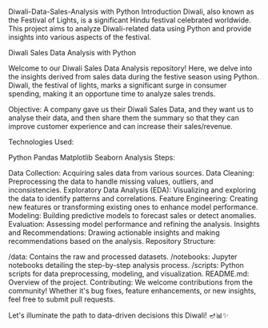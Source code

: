 Diwali-Data-Sales-Analysis with Python
Introduction
Diwali, also known as the Festival of Lights, is a significant Hindu festival celebrated worldwide. This project aims to analyze Diwali-related data using Python and provide insights into various aspects of the festival.

Diwali Sales Data Analysis with Python

Welcome to our Diwali Sales Data Analysis repository! Here, we delve into the insights derived from sales data during the festive season using Python. Diwali, the festival of lights, marks a significant surge in consumer spending, making it an opportune time to analyze sales trends.

Objective: A company gave us their Diwali Sales Data, and they want us to analyse their data, and then share them the summary so that they can improve customer experience and can increase their sales/revenue.

Technologies Used:

Python
Pandas
Matplotlib
Seaborn
Analysis Steps:

Data Collection: Acquiring sales data from various sources.
Data Cleaning: Preprocessing the data to handle missing values, outliers, and inconsistencies.
Exploratory Data Analysis (EDA): Visualizing and exploring the data to identify patterns and correlations.
Feature Engineering: Creating new features or transforming existing ones to enhance model performance.
Modeling: Building predictive models to forecast sales or detect anomalies.
Evaluation: Assessing model performance and refining the analysis.
Insights and Recommendations: Drawing actionable insights and making recommendations based on the analysis.
Repository Structure:

/data: Contains the raw and processed datasets.
/notebooks: Jupyter notebooks detailing the step-by-step analysis process.
/scripts: Python scripts for data preprocessing, modeling, and visualization.
README.md: Overview of the project.
Contributing: We welcome contributions from the community! Whether it's bug fixes, feature enhancements, or new insights, feel free to submit pull requests.

Let's illuminate the path to data-driven decisions this Diwali! 🪔📊✨
